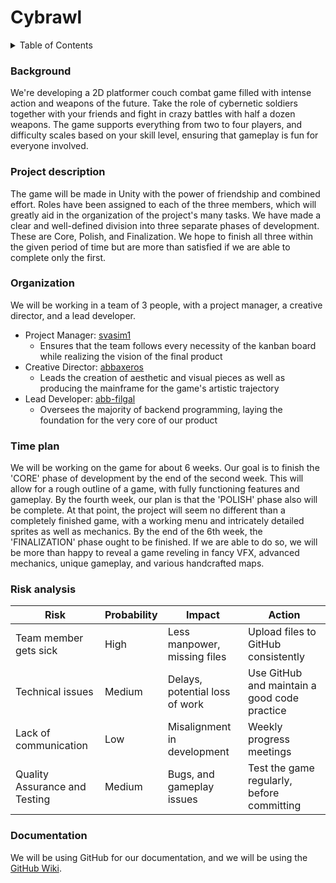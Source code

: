 # Cybrawl

<details>
<summary>Table of Contents</summary>

- [Background](#background)
- [Project Description](#project-description)
- [Organization](#organization)
- [Time Plan](#time-plan)
- [Risk Analysis](#risk-analysis)
- [Documentation](#documentation)

</details>

### Background

We're developing a 2D platformer couch combat game filled with intense action and weapons of the future. Take the role of cybernetic soldiers together with your friends and fight in crazy battles with half a dozen weapons. The game supports everything from two to four players, and difficulty scales based on your skill level, ensuring that gameplay is fun for everyone involved. 

### Project description

The game will be made in Unity with the power of friendship and combined effort. Roles have been assigned to each of the three members, which will greatly aid in the organization of the project's many tasks. We have made a clear and well-defined division into three separate phases of development. These are Core, Polish, and Finalization. We hope to finish all three within the given period of time but are more than satisfied if we are able to complete only the first.

### Organization

We will be working in a team of 3 people, with a project manager, a creative director, and a lead developer.

- Project Manager: [svasim1](https://github.com/svasim1)
  - Ensures that the team follows every necessity of the kanban board while realizing the vision of the final product
- Creative Director: [abbaxeros](https://github.com/abbaxeros)
  - Leads the creation of aesthetic and visual pieces as well as producing the mainframe for the game's artistic trajectory
- Lead Developer: [abb-filgal](https://github.com/abb-filgal)
  - Oversees the majority of backend programming, laying the foundation for the very core of our product

### Time plan

We will be working on the game for about 6 weeks. Our goal is to finish the 'CORE' phase of development by the end of the second week. This will allow for a rough outline of a game, with fully functioning features and gameplay. By the fourth week, our plan is that the 'POLISH' phase also will be complete. At that point, the project will seem no different than a completely finished game, with a working menu and intricately detailed sprites as well as mechanics. By the end of the 6th week, the 'FINALIZATION' phase ought to be finished. If we are able to do so, we will be more than happy to reveal a game reveling in fancy VFX, advanced mechanics, unique gameplay, and various handcrafted maps.

### Risk analysis

| Risk                          | Probability | Impact                         | Action                                       |
| ----------------------------- | ----------- | ------------------------------ | -------------------------------------------- |
| Team member gets sick         | High        | Less manpower, missing files   | Upload files to GitHub consistently          |
| Technical issues              | Medium      | Delays, potential loss of work | Use GitHub and maintain a good code practice |
| Lack of communication         | Low         | Misalignment in development    | Weekly progress meetings                     |
| Quality Assurance and Testing | Medium      | Bugs, and gameplay issues      | Test the game regularly, before committing   |

### Documentation

We will be using GitHub for our documentation, and we will be using the [GitHub Wiki](https://github.com/svasim1/cybrawl/wiki).
